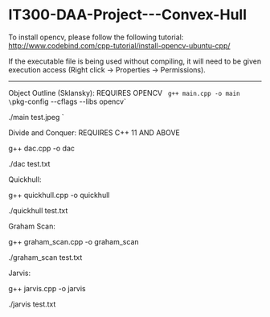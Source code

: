 # IT300-DAA-Project---Convex-Hull

To install opencv, please follow the following tutorial:
http://www.codebind.com/cpp-tutorial/install-opencv-ubuntu-cpp/

If the executable file is being used without compiling, it will need to be given execution access (Right click -> Properties -> Permissions).

---------------------------------------------------------------------------------

Object Outline (Sklansky): REQUIRES OPENCV
`
g++ main.cpp -o main \`pkg-config --cflags --libs opencv\`

./main test.jpeg
`

Divide and Conquer: REQUIRES C++ 11 AND ABOVE

g++ dac.cpp -o dac

./dac test.txt

Quickhull:

g++ quickhull.cpp -o quickhull

./quickhull test.txt

Graham Scan:

g++ graham_scan.cpp -o graham_scan

./graham_scan test.txt

Jarvis:

g++ jarvis.cpp -o jarvis

./jarvis test.txt
